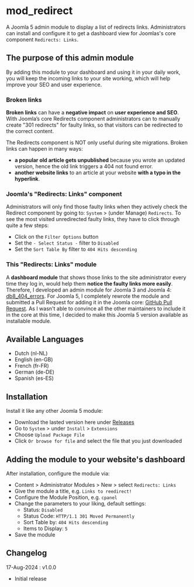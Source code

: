 # mod_redirect
A Joomla 5 admin module to display a list of redirects links. 
Administrators can install and configure it to get a dashboard view for Joomlas's core component ``Redirects: Links``.

## The purpose of this admin module
By adding this module to your dashboard and using it in your daily work, 
you will keep the incoming links to your site working, 
which will help improve your SEO and user experience.

### Broken links
**Broken links** can have a **negative impact** on **user experience and SEO**. 
With Joomla’s core Redirects component administrators can to manually create "301 redirects" for faulty links, 
so that visitors can be redirected to the correct content.

The Redirects component is NOT only useful during site migrations. Broken links can happen in many ways: 
- **a popular old article gets unpublished** because you wrote an updated version, hence the old link triggers a 404 not found error.
- **another website links** to an article at your website **with a typo in the hyperlink**.

### Joomla's "Redirects: Links" component
Administrators will only find those faulty links when they actively check the Redirect component by going to: 
``System`` > (under Manage) ``Redirects``.
To see the most visited unredirected faulty links, they have to click through quite a few steps:
- Click on the ``Filter Options`` button
- Set the ``- Select Status -`` filter to ``Disabled``
- Set the ``Sort Table By`` filter to ``404 Hits descending``

### This "Redirects: Links" module
A **dashboard module** that shows those links to the site administrator every time they log in, 
would help them **notice the faulty links more easily**.
Therefore, I developed an admin module for Joomla 3 and Joomla 4: 
[db8_404_errors](https://extensions.joomla.org/extension/db8-404-errors/).
For Joomla 5, I completely rewrote the module and submitted a Pull Request for adding it in the Joomla core: 
[GitHub Pull Request](https://github.com/joomla/joomla-cms/pull/43908).
As I wasn't able to convince all the other maintainers to include it in the core at this time, 
I decided to make this Joomla 5 version available as installable module.

## Available Languages
- Dutch (nl-NL)
- English (en-GB)
- French (fr-FR)
- German (de-DE)
- Spanish (es-ES)

## Installation
Install it like any other Joomla 5 module:
- Download the lasted version here under [Releases](https://github.com/pe7er/mod_redirect/releases)
- Go to ``System`` > under ``Install`` > ``Extensions``
- Choose ``Upload Package File``
- Click ``Or browse for file`` and select the file that you just downloaded 

## Adding the module to your website's dashboard
After installation, configure the module via:
- Content > Administrator Modules > New > select ``Redirects: Links``
- Give the module a title, e.g. ``Links to reedirect!``
- Configure the Module Position, e.g. ``cpanel``
- Change the parameters to your liking, default settings:
  - Status: ``Disabled``
  - Status Code: ``HTTP/1.1 301 Moved Permanently``
  - Sort Table by: ``404 Hits descending``
  - Items to Display: ``5``
- Save the module

## Changelog
17-Aug-2024 : v1.0.0
- Initial release
